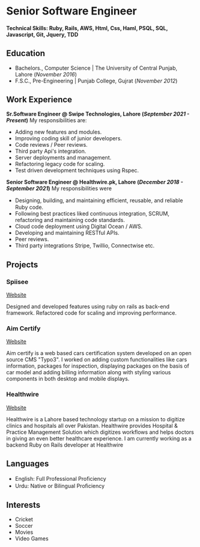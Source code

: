 # Senior Software Engineer

#### Technical Skills: Ruby, Rails, AWS, Html, Css, Haml, PSQL, SQL, Javascript, Git, Jquery, TDD

## Education
- Bachelors., Computer Science | The University of Central Punjab, Lahore (_November 2016_)								       		
- F.S.C., Pre-Engineering	| Punjab College, Gujrat  (_November 2012_)	 			        		

## Work Experience
**Sr.Software Engineer @ Swipe Technologies, Lahore (_September 2021 - Present_)**
My responsibilities are:
- Adding new features and modules.
- Improving coding skill of junior developers.
- Code reviews / Peer reviews.
- Third party Api's integration.
- Server deployments and management.
- Refactoring legacy code for scaling.
- Test driven development techniques using Rspec.

**Senior Software Engineer @ Healthwire.pk, Lahore (_December 2018 - September 2021_)**
My responsibilities were
- Designing, building, and maintaining eﬃcient, reusable, and reliable Ruby code.
- Following best practices liked continuous integration, SCRUM, refactoring and maintaining code standards.
- Cloud code deployment using Digital Ocean / AWS.
- Developing and maintaining RESTful APIs.
- Peer reviews.
- Third party integrations Stripe, Twillio, Connectwise etc.

## Projects
### Spiisee
[Website](https://www.spiisee.com/)

Designed and developed features using ruby on rails as back-end framework. Refactored code for scaling and improving performance.

### Aim Certify
[Website](https://www.aimcertify.com/)

Aim certify is a web based cars certification system developed on an open source CMS "Typo3". I worked on adding custom functionalities like cars information, packages for inspection, displaying packages on the basis of car model and adding billing information along with styling various components in both desktop and mobile displays.


### Healthwire
[Website](https://healthwire.pk/)

Healthwire is a Lahore based technology startup on a mission to digitize clinics and hospitals all over Pakistan. Healthwire provides Hospital & Practice Management Solution which digitizes workflows and helps doctors in giving an even better healthcare experience. I am currently working as a backend Ruby on Rails developer at Healthwire


## Languages
- English: Full Professional Proﬁciency
- Urdu: Native or Bilingual Proﬁciency

## Interests
- Cricket
- Soccer
- Movies
- Video Games
